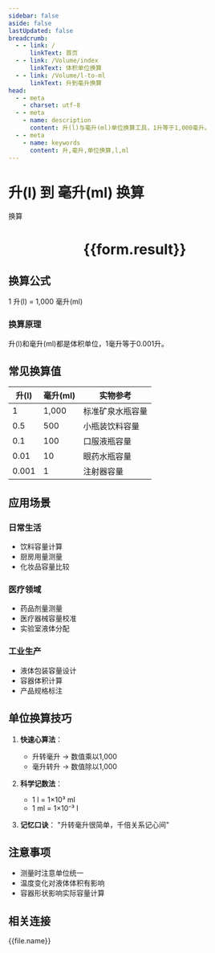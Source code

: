 ```yaml
---
sidebar: false
aside: false
lastUpdated: false
breadcrumb:
  - - link: /
      linkText: 首页
  - - link: /Volume/index
      linkText: 体积单位换算
  - - link: /Volume/l-to-ml
      linkText: 升到毫升换算
head:
  - - meta
    - charset: utf-8
  - - meta
    - name: description
      content: 升(l)与毫升(ml)单位换算工具，1升等于1,000毫升。
  - - meta
    - name: keywords
      content: 升,毫升,单位换算,l,ml
---
```


# 升(l) 到 毫升(ml) 换算

<script setup>
import { onMounted, reactive, inject ,ref  } from 'vue'
import { NButton,NForm ,NFormItem,NInput,NInputNumber,NSelect,NCard,useMessage ,NGrid ,NGi } from 'naive-ui'
import { defineClientComponent } from 'vitepress'
import { Volume } from '../files';

const convert = inject('convert')
const formRef = ref(null);
const rules = {
  number:{
    required: true,
    type: 'number',
    trigger: "blur"
  }
}
const form = reactive({
  number:null,
  result:'',
  title:'升(l)到毫升(ml)换算'
})

const convertHandler = (e) => {
  e.preventDefault();
  formRef.value?.validate((errors)=>{
    if (!errors) {
      form.result = `${form.number} l = ${convert(form.number).from('l').to('ml')} ml`
    }
  })
}
</script>

<n-form size="large" :model="form" ref='formRef' :rules="rules">
  <n-form-item label="数值" path="number">
    <n-input-number size="large" style="width:100%" :min="0" v-model:value="form.number" placeholder="请输入升数值" />
  </n-form-item>
  <n-form-item>
    <n-button type="info" style="width:100%" @click="convertHandler">换算</n-button>
  </n-form-item>
</n-form>
<n-card embedded :bordered="false" hoverable>
  <div style="text-align:center">
    <h1>{{form.result}}</h1>
  </div>
</n-card>

## 换算公式
1 升(l) = 1,000 毫升(ml)

### 换算原理
升(l)和毫升(ml)都是体积单位，1毫升等于0.001升。

## 常见换算值
| 升(l) | 毫升(ml) | 实物参考                 |
|-------|---------|--------------------------|
| 1     | 1,000   | 标准矿泉水瓶容量          |
| 0.5   | 500     | 小瓶装饮料容量            |
| 0.1   | 100     | 口服液瓶容量              |
| 0.01  | 10      | 眼药水瓶容量              |
| 0.001 | 1       | 注射器容量                |

## 应用场景
### 日常生活
- 饮料容量计算
- 厨房用量测量
- 化妆品容量比较

### 医疗领域
- 药品剂量测量
- 医疗器械容量校准
- 实验室液体分配

### 工业生产
- 液体包装容量设计
- 容器体积计算
- 产品规格标注

## 单位换算技巧
1. **快速心算法**：
   - 升转毫升 → 数值乘以1,000
   - 毫升转升 → 数值除以1,000

2. **科学记数法**：
   - 1 l = 1×10³ ml
   - 1 ml = 1×10⁻³ l

3. **记忆口诀**：
   "升转毫升很简单，千倍关系记心间"

## 注意事项
- 测量时注意单位统一
- 温度变化对液体体积有影响
- 容器形状影响实际容量计算

## 相关连接
<n-grid x-gap="12" :cols="2">
  <n-gi v-for="(file, index) in Volume" :key="index">
    <n-button
      text
      tag="a"
      :href="file.path"
      type="info"
    >
      {{file.name}}
    </n-button>
  </n-gi>
</n-grid>
